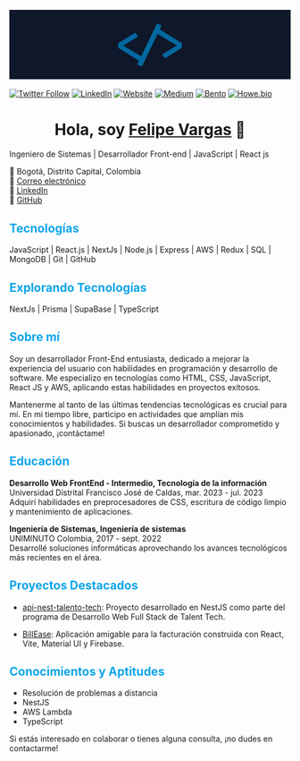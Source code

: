 ![alt text](images/logo-banner.png)

[![Twitter Follow](https://img.shields.io/twitter/follow/jonathanfva92.svg?style=social&label=Twitter)](https://x.com/felipevargasx_) [![LinkedIn](https://img.shields.io/badge/LinkedIn-Connect-blue)](https://www.linkedin.com/in/jonathan-felipe-vargas-arias) [![Website](https://img.shields.io/badge/Website-felipevargas-green)](https://felipevargas.vercel.app/) [![Medium](https://img.shields.io/badge/Medium-Follow-orange)](https://medium.com/@Felipevargasx) [![Bento](https://img.shields.io/badge/Bento-Profile-red)](https://bento.me/felipe-vargas) [![Howe.bio](https://img.shields.io/badge/Howe.bio-Profile-yellow)](https://www.howe.bio/felipe-vargas)

<div align="center">
<h1 align="center">Hola, soy <a href="https://aristi.dev">Felipe Vargas</a> 👋</h1>
</div>

Ingeniero de Sistemas | Desarrollador Front-end | JavaScript | React js

📍 Bogotá, Distrito Capital, Colombia  
📧 [Correo electrónico](correo@example.com)  
🔗 [LinkedIn](https://www.linkedin.com/in/jonathanvargas)  
🔗 [GitHub](https://github.com/jonathanvargas0111)  

## <span style="color:#0ea5e9">Tecnologías</span>  

JavaScript | React.js | NextJs | Node.js | Express | AWS | Redux | SQL | MongoDB | Git | GitHub

## <span style="color:#0ea5e9">Explorando Tecnologías</span>  

NextJs | Prisma | SupaBase | TypeScript

## <span style="color:#0ea5e9">Sobre mí</span>  

Soy un desarrollador Front-End entusiasta, dedicado a mejorar la experiencia del usuario con habilidades en programación y desarrollo de software. Me especializo en tecnologías como HTML, CSS, JavaScript, React JS y AWS, aplicando estas habilidades en proyectos exitosos.

Mantenerme al tanto de las últimas tendencias tecnológicas es crucial para mí. En mi tiempo libre, participo en actividades que amplían mis conocimientos y habilidades. Si buscas un desarrollador comprometido y apasionado, ¡contáctame!

## <span style="color:#0ea5e9">Educación</span>  

**Desarrollo Web FrontEnd - Intermedio, Tecnología de la información**  
Universidad Distrital Francisco José de Caldas, mar. 2023 - jul. 2023  
Adquirí habilidades en preprocesadores de CSS, escritura de código limpio y mantenimiento de aplicaciones.

**Ingeniería de Sistemas, Ingeniería de sistemas**  
UNIMINUTO Colombia, 2017 - sept. 2022  
Desarrollé soluciones informáticas aprovechando los avances tecnológicos más recientes en el área.

## <span style="color:#0ea5e9">Proyectos Destacados</span>  

- [api-nest-talento-tech](https://github.com/jonathanvargas0111/api-nest-talento-tech): Proyecto desarrollado en NestJS como parte del programa de Desarrollo Web Full Stack de Talent Tech.

- [BillEase](https://github.com/jonathanvargas0111/BillEase): Aplicación amigable para la facturación construida con React, Vite, Material UI y Firebase.

## <span style="color:#0ea5e9">Conocimientos y Aptitudes</span>  

- Resolución de problemas a distancia
- NestJS
- AWS Lambda
- TypeScript

Si estás interesado en colaborar o tienes alguna consulta, ¡no dudes en contactarme!
